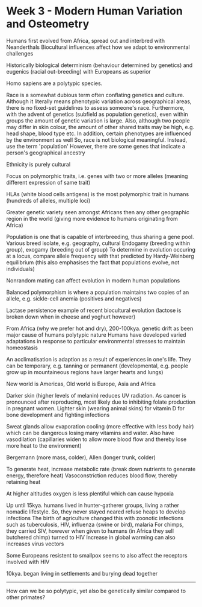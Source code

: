 <!-- SPDX-License-Identifier: zlib-acknowledgement -->
# Week 3 - Modern Human Variation and Osteometry
Humans first evolved from Africa, spread out and interbred with Neanderthals
Biocultural influences affect how we adapt to environmental challenges

Historically biological determinism (behaviour determined by genetics) and eugenics (racial out-breeding) with Europeans as superior

Homo sapiens are a polytypic species. 

Race is a somewhat dubious term often conflating genetics and culture.
Although it literally means phenotypic variation across geographical areas, there is no fixed-set guidelines to assess someone's race. 
Furthermore, with the advent of genetics (subfield as population genetics), even within groups the amount of genetic variation is large.
Also, although two people may differ in skin colour, the amount of other shared traits may be high, e.g. head shape, blood type etc.
In addition, certain phenotypes are influenced by the environment as well
So, race is not biological meaningful. Instead, use the term 'population'
However, there are some genes that indicate a person's geographical ancestry

Ethnicity is purely cultural

Focus on polymorphic traits, i.e. genes with two or more alleles (meaning different expression of same trait)

HLAs (white blood cells antigens) is the most polymorphic trait in humans (hundreds of alleles, multiple loci)

Greater genetic variety seen amongst Africans then any other geographic region in the world (giving more evidence to humans originating from Africa) 

Population is one that is capable of interbreeding, thus sharing a gene pool.
Various breed isolate, e.g. geography, cultural
Endogamy (breeding within group), exogamy (breeding out of group)
To determine in evolution occuring at a locus, compare allele frequency with that predicted by Hardy-Weinberg equilibrium (this also emphasises the fact that populations evolve, not individuals)

Nonrandom mating can affect evolution in modern human populations

Balanced polymorphism is where a population maintains two copies of an allele, e.g. sickle-cell anemia (positives and negatives)

Lactase persistence example of recent biocultural evolution (lactose is broken down when in cheese and yoghurt however)

From Africa (why we prefer hot and dry), 200-100kya. genetic drift as been major cause of humans polytypic nature
Humans have developed varied adaptations in response to particular environmental stresses to maintain homeostasis

An acclimatisation is adaption as a result of experiences in one's life. They can be temporary, e.g. tanning or permanent (developmental, e.g. people grow up in mountaineous regions have larger hearts and lungs)

New world is Americas, Old world is Europe, Asia and Africa

Darker skin (higher levels of melanin) reduces UV radiation. As cancer is pronounced after reproducing, most likely due to inhibiting folate production in pregnant women.
Lighter skin (wearing animal skins) for vitamin D for bone development and fighting infections 

Sweat glands allow evaporation cooling (more effective with less body hair) which can be dangerous losing many vitamins and water.
Also have vasodilation (capillaries widen to allow more blood flow and thereby lose more heat to the environment)

Bergemann (more mass, colder), Allen (longer trunk, colder)

To generate heat, increase metabolic rate (break down nutrients to generate energy, therefore heat)
Vasoconstriction reduces blood flow, thereby retaining heat 

At higher altitudes oxygen is less plentiful which can cause hypoxia

Up until 15kya. humans lived in hunter-gatherer groups, living a rather nomadic lifestyle. So, they never stayed neared refuse heaps to develop infections
The birth of agriculture changed this with zoonotic infections such as tuberculosis, HIV, influenza (swine or bird), malaria
For chimps, they carried SIV, however when given to humans (in Africa they sell butchered chimp) turned to HIV 
Increase in global warming can also increases virus vectors

Some Europeans resistent to smallpox seems to also affect the receptors involved with HIV

10kya. began living in settlements and burying dead together

----------------------------------------
How can we be so polytypic, yet also be genetically similar compared to other primates?
